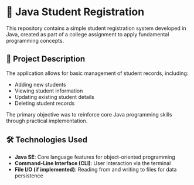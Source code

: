 # 📘 Java Student Registration

This repository contains a simple student registration system developed in Java, created as part of a college assignment to apply fundamental programming concepts.

## 📌 Project Description

The application allows for basic management of student records, including:

- Adding new students
- Viewing student information
- Updating existing student details
- Deleting student records

The primary objective was to reinforce core Java programming skills through practical implementation.

## 🛠️ Technologies Used

- **Java SE**: Core language features for object-oriented programming
- **Command-Line Interface (CLI)**: User interaction via the terminal
- **File I/O (if implemented)**: Reading from and writing to files for data persistence
